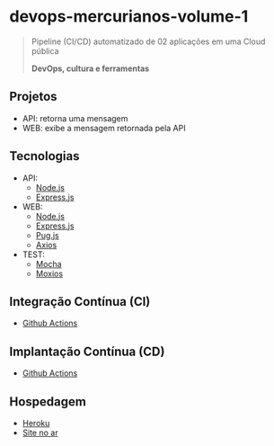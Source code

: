# devops-mercurianos-volume-1

> Pipeline (CI/CD) automatizado de 02 aplicações em uma Cloud pública
>
> **DevOps, cultura e ferramentas**

## Projetos

- API: retorna uma mensagem
- WEB: exibe a mensagem retornada pela API

## Tecnologias

- API:
    - [Node.js](https://nodejs.org/) <br>
    - [Express.js](https://expressjs.com/)
- WEB:
    - [Node.js](https://nodejs.org/)
    - [Express.js](https://expressjs.com/)
    - [Pug.js](https://pugjs.org/)
    - [Axios](https://axios-http.com/)
- TEST: 
    - [Mocha](https://mochajs.org/)
    - [Moxios](https://github.com/axios/moxios)

## Integração Contínua (CI)

- [Github Actions](https://github.com/features/actions)

## Implantação Contínua (CD)

- [Github Actions](https://github.com/features/actions)

## Hospedagem

- [Heroku](https://heroku.com/) 
- [Site no ar](https://jgabriel-devops-lab-web.herokuapp.com/)
